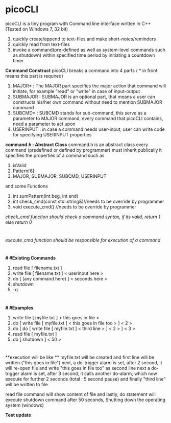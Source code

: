 # picoCLI
picoCLI is a tiny program with Command line interface written in C++ (Tested on Windows 7, 32 bit) 

1. quickly create/append to text-files and make short-notes/reminders 
2. quickly read from text-files
3. invoke a command(pre-defined as well as system-level commands such as shutdown) within specified time period by initiating a countdown timer

**Command Construct**
picoCLI breaks a command into 4 parts ( * in front means this part is required)
1. MAJOR* : The MAJOR part specifies the major action that command will initiate, for example "read" or "write" in case of input-output 
2. SUBMAJOR : SUBMAJOR is an optional part, that means a user can constructs his/her own command without need to mention SUBMAJOR command
3. SUBCMD* : SUBCMD stands for sub-command, this serve as a parameter to MAJOR command, every command that picoCLI contains, need a parameter to act upon
4. USERINPUT : in case a command needs user-input, user can write code for specifying USERINPUT properties 

**command.h : Abstract Class**
command.h is an abstract class every command (predefined or defined by programmer) must inherit publically
it specifies the properties of a command such as 
1. isValid 
2. Pattern[6]
3. MAJOR, SUBMAJOR, SUBCMD, USERINPUT

and some Functions 
1. int sumPattern(int beg, int end)
2. int check_cmd(const std::string&)//needs to be override by programmer
3. void execute_cmd() //needs to be override by programmer

_check_cmd function should check a command syntax, if its valid, return 1 else return 0_
#
_execute_cmd function should be responsible for execution of a command_
#
**# #Existing Commands**
1. read file [ filename.txt ]
2. write file [ filename.txt ] < userinput here >
3. do [ (any command here) ] < seconds here >
4. shutdown
5. -q 

#

**# #Examples**

1. write file [ myfile.txt ] < this goes in file >
2. do [ write file [ myfile.txt ] < this goes in file too > ] < 2 > 
3. do [ do [ write file [ myfile.txt ] < third line > ] < 2 > ] < 3 > 
4. read file [ myfile.txt ] 
5. do [ shutdown ] < 50 > 
#
**execution will be like ** 
myfile.txt will be created and first line will be written ("this goes in file") 
next, a do-trigger alarm is set, after 2 second, it will re-open file and write "this goes in file too" as second line
next a do-trigger alarm is set, after 3 second, it calls another do-alarm, which now execute for further 2 seconds (total : 5 second pause) and finally "third line" will be written to file

read file command will show content of file
and lastly, do statement will execute shutdown command after 50 seconds, Shutting down the operating system (windows)

**Test update**